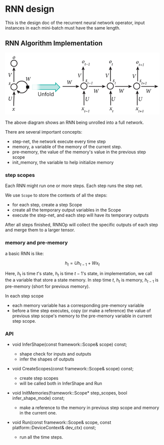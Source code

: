 # RNN design
This is the design doc of the recurrent neural network operator, input instances in each mini-batch must have the same length. 

## RNN Algorithm Implementation

<p aligh="center">
<img src="./images/rnn.jpg"/>
</p>

The above diagram shows an RNN being unrolled into a full network.

There are several important concepts:

- step-net, the network execute every time step 
- memory, a variable of the memory of the current step.
- pre-memory, the value of the memory's value in the previous step scope
- init_memory, the variable to help initialize memory

### step scopes
Each RNN might run one or more steps. Each step runs the step net.

We use `Scope` to store the contexts of all the steps:

- for each step, create a step Scope
- create all the temporary output variables in the Scope
- execute the step-net, and each step will have its temporary outputs

After all steps finished, RNNOp will collect the specific outputs of each step and merge them to a larger tensor.

### memory and pre-memory
a basic RNN is like:

$$
h_t = U h_{t-1} + W x_t
$$

Here, $h_t$ is time $t$'s state, $h_t$ is time $t-1$'s state, in implementation, we call the a variable that store a state memory.
In step time $t$, $h_t$ is memory, $h_{t-1}$ is pre-memory (short for previous memory).

In each step scope

- each memory variable has a corresponding pre-memory variable
- before a time step executes, copy (or make a reference) the value of previous step scope's memory to the pre-memory variable in current step scope.

### API
- void InferShape(const framework::Scope& scope) const;
  - shape check for inputs and outputs
  - infer the shapes of outputs
  
- void CreateScopes(const framework::Scope& scope) const;
  - create step scopes
  - will be called both in InferShape and Run
- void InitMemories(framework::Scope* step_scopes, bool infer_shape_mode) const;
  - make a reference to the memory in previous step scope and memory in the current one.

- void Run(const framework::Scope& scope, const platform::DeviceContext& dev_ctx) const;
  - run all the time steps.
